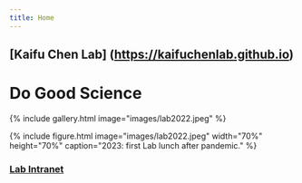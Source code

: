 ```yaml
---
title: Home
---
```

## [Kaifu Chen Lab] (https://kaifuchenlab.github.io)

# <i class="fas fa-microscope"></i> Do Good Science <i class="fas fa-users"></i> 

{%
  include gallery.html
  image="images/lab2022.jpeg"
%}

{%
  include figure.html
  image="images/lab2022.jpeg"
  width="70%"
  height="70%"
  caption="2023: first Lab lunch after pandemic."
%}

### [Lab Intranet](https://sites.google.com/site/superchenlab/)
